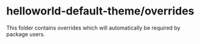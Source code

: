# helloworld-default-theme/overrides

This folder contains overrides which will automatically be required by package users.
